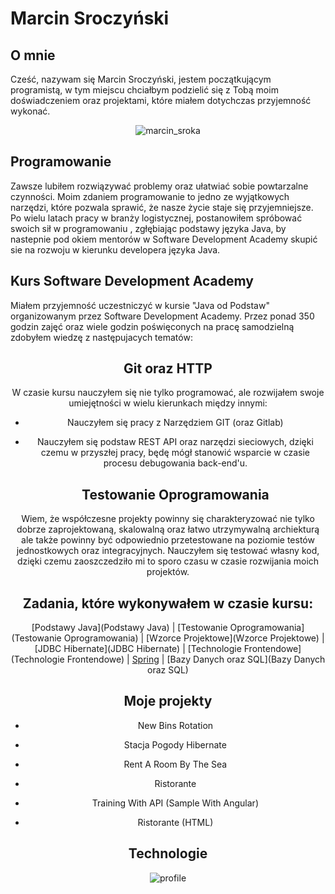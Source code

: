 # Marcin Sroczyński

## O mnie
Cześć, nazywam się Marcin Sroczyński, jestem początkującym programistą, w tym miejscu chciałbym podzielić się z Tobą moim doświadczeniem oraz projektami, które miałem dotychczas przyjemność wykonać. 
<center>

![marcin_sroka](img/marcin_sroka.jpg)

  </center>

## Programowanie
 Zawsze lubiłem rozwiązywać problemy oraz ułatwiać sobie powtarzalne czynności. Moim zdaniem programowanie to jedno ze wyjątkowych narzędzi, które pozwala sprawić, że nasze życie staje się przyjemniejsze. Po wielu latach pracy w branży logistycznej, postanowiłem spróbować swoich sił w programowaniu , zgłębiając podstawy języka Java, by nastepnie pod okiem mentorów w Software Development Academy skupić sie na rozwoju w kierunku developera języka Java.
 
 ## Kurs Software Development Academy
Miałem przyjemność uczestniczyć w kursie "Java od Podstaw" organizowanym przez Software Development Academy. Przez ponad 350 godzin zajęć oraz wiele godzin poświęconych na pracę samodzielną zdobyłem wiedzę z następujacych tematów:

<center>

  ## Git oraz HTTP
W czasie kursu nauczyłem się nie tylko programować, ale rozwijałem swoje umiejętności w wielu kierunkach między innymi:

* Nauczyłem się pracy z Narzędziem GIT (oraz Gitlab)

* Nauczyłem się podstaw REST API oraz narzędzi sieciowych, dzięki czemu w przyszłej pracy, będę mógł stanowić wsparcie w czasie procesu debugowania back-end'u.

  ## Testowanie Oprogramowania
Wiem, że współczesne projekty powinny się charakteryzować nie tylko dobrze zaprojektowaną, skalowalną oraz łatwo utrzymywalną archiekturą ale także powinny być 
odpowiednio przetestowane na poziomie testów jednostkowych oraz integracyjnych. Nauczyłem się testować własny kod, dzięki czemu zaoszczedziło mi to sporo czasu 
w czasie rozwijania moich projektów.

## Zadania, które wykonywałem w czasie kursu:
<center>

[Podstawy Java](Podstawy Java) | [Testowanie Oprogramowania](Testowanie Oprogramowania) | [Wzorce Projektowe](Wzorce Projektowe) |
[JDBC Hibernate](JDBC Hibernate) | [Technologie Frontendowe](Technologie Frontendowe) | [Spring](Spring) |
[Bazy Danych oraz SQL](Bazy Danych oraz SQL)

</center>
  
  ## Moje projekty

* New Bins Rotation

* Stacja Pogody Hibernate

* Rent A Room By The Sea

* Ristorante

* Training With API (Sample With Angular)
  
* Ristorante (HTML)


## Technologie

<center>

![profile](img/technical_skills.png)

</center>

